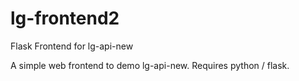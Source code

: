 # lg-frontend2
Flask Frontend for lg-api-new

A simple web frontend to demo lg-api-new. Requires python / flask.
